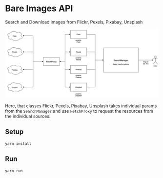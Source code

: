 # Bare Images API

Search and Download images from Flickr, Pexels, Pixabay, Unsplash

![design](fetch_images.png)

Here, that classes Flickr, Pexels, Pixabay, Unsplash takes individual params from the `SearchManager` and use `FetchProxy` to request the resources from the individual sources.

## Setup

`yarn install`

## Run

`yarn run`
